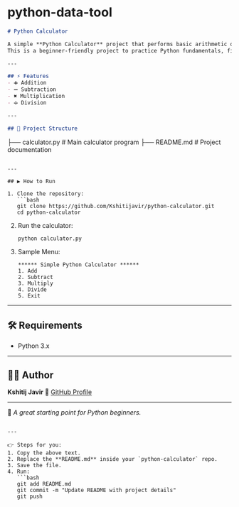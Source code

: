 # python-data-tool

```markdown
# Python Calculator

A simple **Python Calculator** project that performs basic arithmetic operations.  
This is a beginner-friendly project to practice Python fundamentals, file handling, and Git/GitHub.

---

## ⚡ Features
- ➕ Addition  
- ➖ Subtraction  
- ✖️ Multiplication  
- ➗ Division  

---

## 📂 Project Structure
```

├── calculator.py   # Main calculator program
├── README.md       # Project documentation

````

---

## ▶️ How to Run

1. Clone the repository:
   ```bash
   git clone https://github.com/Kshitijavir/python-calculator.git
   cd python-calculator
````

2. Run the calculator:

   ```bash
   python calculator.py
   ```

3. Sample Menu:

   ```
   ****** Simple Python Calculator ******
   1. Add
   2. Subtract
   3. Multiply
   4. Divide
   5. Exit
   ```

---

## 🛠 Requirements

* Python 3.x

---

## 👨‍💻 Author

**Kshitij Javir**
🔗 [GitHub Profile](https://github.com/Kshitijavir)

---

🚀 *A great starting point for Python beginners.*

````

---

👉 Steps for you:
1. Copy the above text.  
2. Replace the **README.md** inside your `python-calculator` repo.  
3. Save the file.  
4. Run:
   ```bash
   git add README.md
   git commit -m "Update README with project details"
   git push
````
